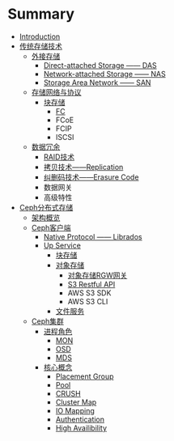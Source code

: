 # Summary

* [Introduction](README.md)
* [传统存储技术](传统存储技术.md)
    * [外接存储](外接存储.md)
        * [Direct-attached Storage —— DAS](direct-attached-storage-——-das.md)
        * [Network-attached Storage —— NAS](network-attached-storage-——-nas.md)
        * [Storage Area Network —— SAN](storage-area-network-——-san.md)
    * [存储网络与协议](网络与协议.md)
        * [块存储](块存储.md)
            * [FC](fc网络.md)
            * FCoE
            * FCIP
            * ISCSI
    * [数据冗余](数据冗余.md)
        * [RAID技术](raid.md)
        * [拷贝技术——Replication](replication.md)
        * [纠删码技术——Erasure Code](纠删码技术——erasure-code.md)
        * 数据网关
        * 高级特性
* [Ceph分布式存储](ceph分布式存储.md)
    * [架构概览](架构概览.md)
    * [Ceph客户端](ceph客户端.md)
        * [Native Protocol —— Librados](base.md)
        * [Up Service](up-service.md)
            * [块存储](块存储.md)
            * [对象存储](对象存储.md)
                * [对象存储RGW网关](对象存储rgw网关.md)
                * [S3 Restful API](s3-restful-api.md)
                * AWS S3 SDK
                * AWS S3 CLI
            * [文件服务](文件服务.md)
    * [Ceph集群](ceph集群.md)
        * [进程角色](daemon角色.md)
            * [MON](mon.md)
            * [OSD](osd.md)
            * [MDS](mds.md)
        * [核心概念](核心概念.md)
            * [Placement Group](placement-group.md)
            * [Pool](pool.md)
            * [CRUSH](crush.md)
            * [Cluster Map](cluster-map.md)
            * [IO Mapping](io-mapping.md)
            * [Authentication](authentication.md)
            * [High Availibility](high-availibility.md)

